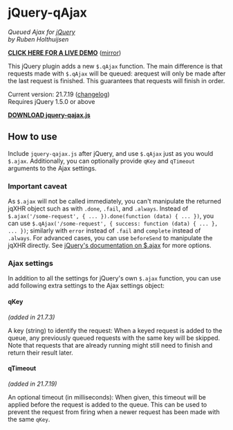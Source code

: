 # jQuery-qAjax
_Queued Ajax for [jQuery](https://github.com/jquery/jquery)_\
_by Ruben Holthuijsen_

__[CLICK HERE FOR A LIVE DEMO](https://rubenholthuijsen.nl/qajax/demo)__ ([mirror](https://rhlt.github.io/jquery-qajax/demo.html))

This jQuery plugin adds a new `$.qAjax` function. The main difference is that requests made with `$.qAjax` will be queued: arequest will only be made after the last request is finished. This guarantees that requests will finish in order.

Current version: 21.7.19 ([changelog](https://github.com/rhlt/jquery-qajax/blob/main/CHANGELOG.md))\
Requires jQuery 1.5.0 or above

__[DOWNLOAD jquery-qajax.js](https://raw.githubusercontent.com/rhlt/jquery-qajax/main/jquery-qajax.js)__

## How to use
Include `jquery-qajax.js` after jQuery, and use `$.qAjax` just as you would `$.ajax`. Additionally, you can optionally provide `qKey` and `qTimeout` arguments to the Ajax settings.

### Important caveat
As `$.ajax` will not be called immediately, you can't manipulate the returned jqXHR object such as with `.done`, `.fail`, and `.always`. Instead of `$.ajax('/some-request', { ... }).done(function (data) { ... })`, you can use `$.qAjax('/some-request', { success: function (data) { ... }, ... })`; similarly with `error` instead of `.fail` and `complete` instead of `.always`. For advanced cases, you can use `beforeSend` to manipulate the jqXHR directly. See [jQuery's documentation on $.ajax](https://api.jquery.com/jQuery.ajax/) for more options.

### Ajax settings
In addition to all the settings for jQuery's own `$.ajax` function, you can use add following extra settings to the Ajax settings object:

#### qKey
_(added in 21.7.3)_

A key (string) to identify the request: When a keyed request is added to the queue, any previously queued requests with the same key will be skipped. Note that requests that are already running might still need to finish and return their result later. 

#### qTimeout
_(added in 21.7.19)_

An optional timeout (in milliseconds): When given, this timeout will be applied before the request is added to the queue. This can be used to prevent the request from firing when a newer request has been made with the same `qKey`.
